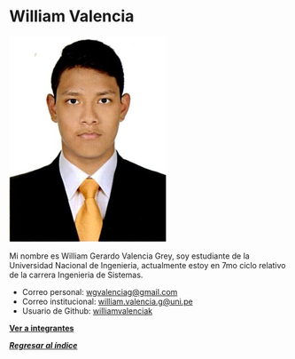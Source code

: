 # William Valencia

![William Valencia](William.jpg)

Mi nombre es William Gerardo Valencia Grey, soy estudiante de la Universidad Nacional de Ingenieria, actualmente estoy en 7mo ciclo relativo de la carrera Ingenieria de Sistemas.

- Correo personal: wgvalenciag@gmail.com
- Correo institucional: william.valencia.g@uni.pe
- Usuario de Github: [williamvalenciak](https://github.com/williamvalenciaK)

**[Ver a integrantes](../integrantes.md)**

***[Regresar al índice](../../README.md)***